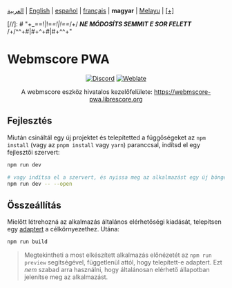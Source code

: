 <div dir="ltr" align="left">

‎[العربية](/docs/ar/اقرأني.md) | ‎[English](/docs/en/README.md) | ‎[español](/docs/es/LÉAME.md) | ‎[français](/docs/fr/LISEZMOI.md) | ‎**magyar** | ‎[Melayu](/docs/ms/BACASAYA.md) | ‎[[+]](https://weblate.librescore.org/projects/librescore/docs)

[//]: # "\+\_==!|!=_=!|!==_/+/ ***NE MÓDOSÍTS SEMMIT E SOR FELETT*** /+/^^+#|#+^+#|#+^^\+\"

# Webmscore PWA

<div align="center">

[![Discord](https://img.shields.io/discord/774491656643674122?color=5865F2&label=&labelColor=555555&logo=discord&logoColor=FFFFFF)](https://discord.gg/DKu7cUZ4XQ) [![Weblate](https://weblate.librescore.org/widgets/librescore/-/webmscore-pwa/svg-badge.svg)](https://weblate.librescore.org/engage/librescore)

A webmscore eszköz hivatalos kezelőfelülete: <https://webmscore-pwa.librescore.org>

</div>

## Fejlesztés

Miután csináltál egy új projektet és telepítetted a függőségeket az `npm install` (vagy az `pnpm install` vagy `yarn`) paranccsal, indítsd el egy fejlesztői szervert:

```bash
npm run dev

# vagy indítsa el a szervert, és nyissa meg az alkalmazást egy új böngészőlapon
npm run dev -- --open
```

## Összeállítás

Mielőtt létrehozná az alkalmazás általános elérhetőségi kiadását, telepítsen egy [adaptert](https://kit.svelte.dev/docs#adapters) a célkörnyezethez. Utána:

```bash
npm run build
```

> Megtekintheti a most elkészített alkalmazás előnézetét az `npm run preview` segítségével, függetlenül attól, hogy telepített-e adaptert. Ezt _nem_ szabad arra használni, hogy általánosan elérhető állapotban jelenítse meg az alkalmazást.

</div>
